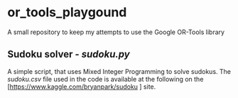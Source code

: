 # or_tools_playgound
A small repository to keep my attempts to use the Google OR-Tools library

## Sudoku solver - _sudoku.py_
A simple script, that uses Mixed Integer Programming to solve sudokus. The _sudoku.csv_ file used in the code is available at the following on the [https://www.kaggle.com/bryanpark/sudoku ] site.
